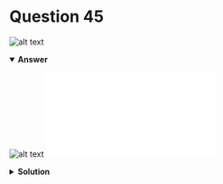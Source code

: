 # Question 45
![alt text](q45.png)

<details open>
<summary><b>Answer</b></summary>

![alt text](a45.svg)
![alt text](a45.py)
</details>

<details>
<summary><b>Solution</b></summary>

![alt text](s45.png)
</details>
